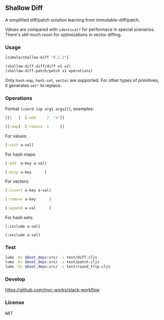 
Shallow Diff
----

A simplified diff/patch solution learning from immutable-diff/patch.

Values are compared with `identical?` for performace in special scenarios.
There's still much room for optimizations in vector diffing.

### Usage

```clojure
[cumulo/shallow-diff "0.1.2"]
```

```clojure
(shallow-diff.diff/diff x1 x2)
(shallow-diff.patch/patch x1 operations)
```

Only `hash-map`, `hash-set`, `vector` are supported.
For other types of primitives, it generates `set!` to replace.

### Operations

Format `[coord [op arg1 args2]]`, examples:

```clojure
[[1   ]  [:add     2  "x"]]

[[:map]  [:remove  1     ]]
```

For values:

```clojure
[:set! a-val]
```

For hash maps:

```clojure
[:add  a-key a-val]

[:drop a-key      ]
```

For vectors:

```clojure
[:insert a-key a-val]

[:remove a-key      ]

[:append a-val      ]
```

For hash sets:

```cljure
[:include a-val]

[:exclude a-val]
```

### Test

```bash
lumo -Kc $boot_deps:src/ -i test/diff.cljs
lumo -Kc $boot_deps:src/ -i test/patch.cljs
lumo -Kc $boot_deps:src/ -i test/round_trip.cljs
```

### Develop

https://github.com/mvc-works/stack-workflow

### License

MIT
